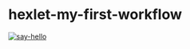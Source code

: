 # hexlet-my-first-workflow

[![say-hello](https://github.com/erzhan12/hexlet-my-first-workflow/actions/workflows/say-hello.yml/badge.svg)](https://github.com/erzhan12/hexlet-my-first-workflow/actions/workflows/say-hello.yml)

